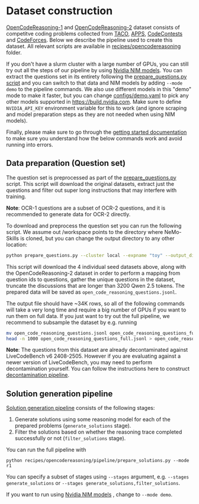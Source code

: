 # Dataset construction

[OpenCodeReasoning-1](https://huggingface.co/datasets/nvidia/OpenCodeReasoning) and [OpenCodeReasoning-2](https://huggingface.co/datasets/nvidia/OpenCodeReasoning-2)  dataset consists of competitve coding problems collected from [TACO](https://huggingface.co/datasets/BAAI/TACO), [APPS](https://huggingface.co/datasets/codeparrot/apps), [CodeContests](https://huggingface.co/datasets/deepmind/code_contests) and [CodeForces](https://huggingface.co/datasets/open-r1/codeforces). Below we describe the pipeline used to create this dataset. All relevant scripts are available in
[recipes/opencodereasoning](https://github.com/NVIDIA/NeMo-Skills/tree/main/recipes/opencodereasoning) folder.

If you don't have a slurm cluster with a large number of GPUs,
you can still try out all the steps of our pipeline by using [Nvidia NIM models](https://build.nvidia.com/). You can extract the questions set in its entirety following the [prepare_questions.py script](https://github.com/NVIDIA/NeMo-Skills/tree/main/recipes/opencodereasoning/pipeline/prepare_questions.py) and you can
switch to that data and NIM models by adding `--mode demo` to the pipeline commands. We also use different models
in this "demo" mode to make it faster, but you can change [configs/demo.yaml](https://github.com/NVIDIA/NeMo-Skills/tree/main/recipes/opencodereasoning/configs/demo.yaml) to pick
any other models supported in https://build.nvidia.com. Make sure to define `NVIDIA_API_KEY` environment variable for this to work
(and ignore scraping and model preparation steps as they are not needed when using NIM models).

Finally, please make sure to go through the
[getting started documentation](../basics/index.md) to make sure you understand how the below commands
work and avoid running into errors.


## Data preparation (Question set)

The question set is preprocessed as part of the [prepare_questions.py](https://github.com/NVIDIA/NeMo-Skills/tree/main/recipes/opencodereasoning/pipeline/prepare_questions.py) script. This script will download the original datasets, extract just the questions and filter out super long instructions that may interfere with training. 

**Note**: OCR-1 questions are a subset of OCR-2 questions, and it is recommended to generate data for OCR-2 directly.

To download and preprocess the question set you can run the following script. We assume out /workspace points to the directory where NeMo-Skills is cloned, but you can change the output directory to any other location:

```bash
python prepare_questions.py --cluster local --expname "toy" --output_dir "/workspace/recipes/opencodereasoning/data/"
```

This script will download the 4 individual seed datasets above, along with the OpenCodeReasoning-2 dataset in order to perform a mapping from question ids to questions, gather the unique questions in the dataset, truncate the discussions that are longer than 3200 Qwen 2.5 tokens. The prepared data will be saved as `open_code_reasoning_questions.jsonl`.

The output file should have ~34K rows, so all of the following commands will take a very long time and require a big
number of GPUs if you want to run them on full data. If you just want to try out the full pipeline, we recommend to subsample
the dataset by e.g. running

```bash
mv open_code_reasoning_questions.jsonl open_code_reasoning_questions_full.jsonl
head -n 1000 open_code_reasoning_questions_full.jsonl > open_code_reasoning_questions.jsonl
```

**Note**: The questions from this dataset are already decontaminated against LiveCodeBench v6 2408-2505. However if you are evaluating against a newer version of LiveCodeBench, you may need to perform decontamination yourself. You can follow the instructions here to construct [decontamination pipeline](https://nvidia.github.io/NeMo-Skills/pipelines/decontamination/).

## Solution generation pipeline

[Solution generation pipeline](https://github.com/NVIDIA/NeMo-Skills/tree/main/recipes/opencodereasoning/pipeline/prepare_solutions.py)
consists of the following stages:

1. Generate solutions using some reasoning model for each of the prepared problems (`generate_solutions` stage).
2. Filter the solutions based on whether the reasoning trace completed successfully or not (`filter_solutions` stage).

You can run the full pipeline with

```
python recipes/opencodereasoning/pipeline/prepare_solutions.py --mode r1 
```

You can specify a subset of stages using `--stages` argument, e.g. `--stages generate_solutions` or `--stages generate_solutions,filter_solutions`.

If you want to run using [Nvidia NIM models](https://build.nvidia.com/models) , change to `--mode demo`.

